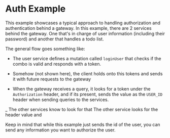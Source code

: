 # Auth Example

This example showcases a typical approach to handling authorization and
authentication behind a gateway. In this example, there are 2 services behind the
gateway. One that's in charge of user information (including their password) and
another that handles a todo list.

The general flow goes something like:

- The user service defines a mutation called `loginUser` that checks if
  the combo is valid and responds with a token.

- Somehow (not shown here), the client holds onto this tokens and sends it
  with future requests to the gateway

- When the gateway receives a query, it looks for a token under the `Authorization`
  header, and if its present, sends the value as the `USER_ID` header when sending
  queries to the services.

\_ The other services know to look for that The other service looks
for the header value and

Keep in mind that while this example just sends the id of the user, you can send any
information you want to authorize the user.

